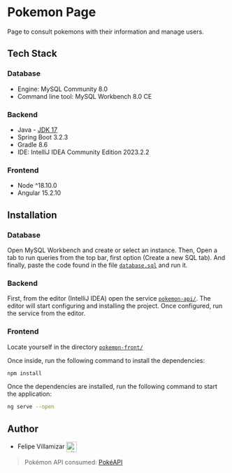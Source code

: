 # Pokemon Page

Page to consult pokemons with their information and manage users.


## Tech Stack

### Database

- Engine: MySQL Community 8.0
- Command line tool: MySQL Workbench 8.0 CE

### Backend

- Java - [JDK 17](https://www.oracle.com/co/java/technologies/downloads/#jdk17-windows)
- Spring Boot 3.2.3
- Gradle 8.6
- IDE: IntelliJ IDEA Community Edition 2023.2.2

### Frontend

- Node ^18.10.0
- Angular 15.2.10


## Installation

### Database

Open MySQL Workbench and create or select an instance. Then, Open a tab to run queries from the top bar, first option (Create a new SQL tab).
And finally, paste the code found in the file [`database.sql`](https://github.com/felipevcc/pokemon-page/blob/main/database.sql) and run it.

### Backend

First, from the editor (IntelliJ IDEA) open the service [`pokemon-api/`](https://github.com/felipevcc/pokemon-page/tree/main/pokemon-api). The editor will start configuring and installing the project.
Once configured, run the service from the editor.

### Frontend

Locate yourself in the directory [`pokemon-front/`](https://github.com/felipevcc/pokemon-page/tree/main/pokemon-front)

Once inside, run the following command to install the dependencies:

```bash	
npm install
```

Once the dependencies are installed, run the following command to start the application:

```bash
ng serve --open
```


## Author

* Felipe Villamizar <a href="https://github.com/felipevcc" rel="nofollow"><img align="center" alt="github" src="https://www.vectorlogo.zone/logos/github/github-tile.svg" height="24" /></a>

> Pokémon API consumed: [PokéAPI](https://pokeapi.co/)
